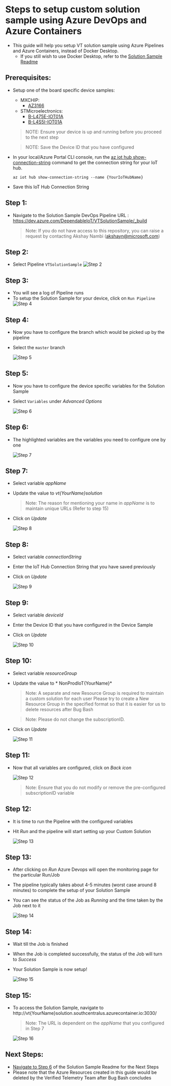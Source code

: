 # Steps to setup custom solution sample using Azure DevOps and Azure Containers
* This guide will help you setup VT solution sample using Azure Pipelines and Azure Containers, instead of Docker Desktop.
    * If you still wish to use Docker Desktop, refer to the [Solution Sample Readme](https://github.com/Azure/Verified-Telemetry-Solution-Sample/blob/main/README.md)
## Prerequisites:
* Setup one of the board specific device samples: 
    * MXCHIP: 
      * [AZ3166](MXChip/AZ3166)
    * STMicroelectronics:
      * [B-L475E-IOT01A](STMicroelectronics/STM32L4_L4+)
      * [B-L4S5I-IOT01A](STMicroelectronics/STM32L4_L4+)
  > NOTE:  Ensure your device is up and running before you proceed to the next step
 
  > NOTE: Save the Device ID that you have configured

* In your local/Azure Portal CLI console, run the [az iot hub show-connection-string](https://docs.microsoft.com/en-us/cli/azure/iot/hub?view=azure-cli-latest#az-iot-hub-show-connection-string) command to get the connection string for your IoT hub.

    ```shell
    az iot hub show-connection-string --name {YourIoTHubName}
    ```
* Save this IoT Hub Connection String
 

## Step 1:
* Navigate to the Solution Sample DevOps Pipeline URL : https://dev.azure.com/DependableIoT/VTSolutionSample/_build

    > Note: If you do not have access to this repository, you can raise a request by contacting Akshay Nambi (akshayn@microsoft.com)

## Step 2:
* Select Pipeline `VTSolutionSample`
    ![Step 2](./media/step2-selectpipeline.png)

## Step 3: 
* You will see a log of Pipeline runs
* To setup the Solution Sample for your device, click on `Run Pipeline`
    ![Step 4](./media/step3-runpipeline.png)

## Step 4: 
* Now you have to configure the branch which would be picked up by the pipeline 
* Select the `master` branch

    ![Step 5](./media/step4-selectbranch.png)

## Step 5:
* Now you have to configure the device specific variables for the Solution Sample
* Select `Variables` under *Advanced Options*

    ![Step 6](./media/step4-selectvariables.png)

## Step 6:
* The highlighted variables are the variables you need to configure one by one

    ![Step 7](./media/step5-variables.png)

## Step 7:
* Select variable *appName*
* Update the value to *vt{YourName}solution*

    > Note: The reason for mentioning your name in *appName* is to maintain unique URLs (Refer to step 15)
* Click on *Update*

    ![Step 8](./media/step6-appName.png)

## Step 8:
* Select variable *connectionString*

* Enter the IoT Hub Connection String that you have saved previously

* Click on *Update*

    ![Step 9](./media/step7-connString.png)

## Step 9:
* Select variable *deviceId*

* Enter the Device ID that you have configured in the Device Sample

* Click on *Update*

    ![Step 10](./media/step8-deviceID.png)

## Step 10:
* Select variable *resourceGroup*

* Update the value to * NonProdIoT{YourName}*

    > Note: A separate and new Resource Group is required to maintain a custom solution for each user
    Please try to create a New Resource Group in the specified format so that it is easier for us to delete resources after Bug Bash

    > Note: Please do not change the subscriptionID.

* Click on *Update*

    ![Step 11](./media/step8.5-resourcegroup.png)

## Step 11:
* Now that all variables are configured, click on *Back icon*

    ![Step 12](./media/step9-back.png)

    > Note: Ensure that you do not modify or remove the pre-configured subscriptionID variable

## Step 12:
* It is time to run the Pipeline with the configured variables
* Hit *Run* and the pipeline will start setting up your Custom Solution

    ![Step 13](./media/step10-run.png)

## Step 13:
* After clicking on *Run* Azure Devops will open the monitoring page for the particular Run/Job
* The pipeline typically takes about 4-5 minutes (worst case around 8 minutes) to complete the setup of your Solution Sample
* You can see the status of the Job as *Running* and the time taken by the Job next to it

    ![Step 14](./media/step11-inprogress.png)

## Step 14:
* Wait till the Job is finished
* When the Job is completed successfully, the status of the Job will turn to *Success*
* Your Solution Sample is now setup!

    ![Step 15](./media/step12-success.png)

## Step 15:
* To access the Solution Sample, navigate to http://vt{YourName}solution.southcentralus.azurecontainer.io:3030/

    > Note: The URL is dependent on the *appName* that you configured in Step 7 

    ![Step 16](./media/step13-url.png)

## Next Steps:
* [Navigate to Step 6](https://github.com/Azure/Verified-Telemetry-Solution-Sample#step-6-enter-following-credentials) of the Solution Sample Readme for the Next Steps
* Please note that the Azure Resources created in this guide would be deleted by the Verified Telemetry Team after Bug Bash concludes

